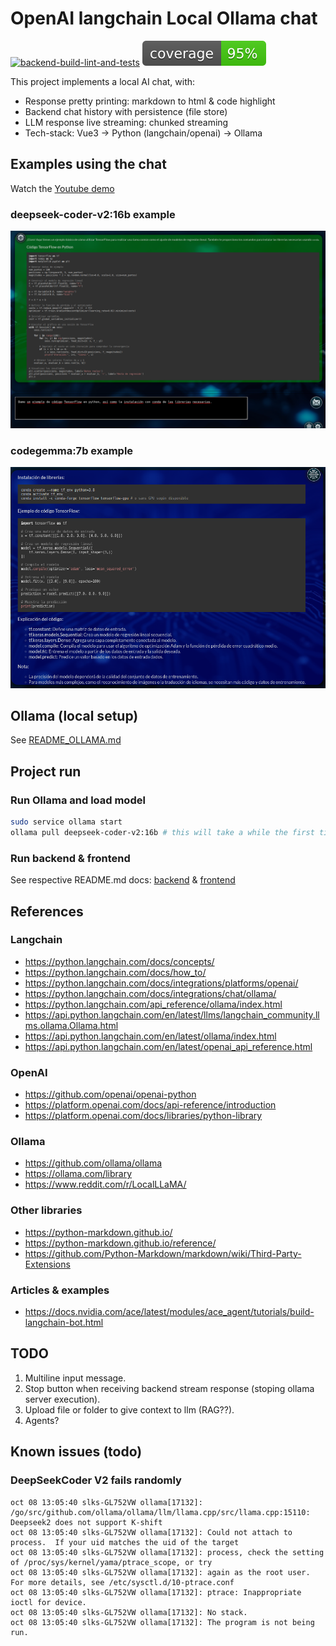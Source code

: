 # OpenAI langchain Local Ollama chat

[![backend-build-lint-and-tests](https://github.com/davidgfolch/OpenAI-local-ollama-chat/actions/workflows/backend-build-lint-and-tests.yml/badge.svg)](https://github.com/davidgfolch/OpenAI-local-ollama-chat/actions/workflows/backend-build-lint-and-tests.yml)
[![Backend coverage](README.md_images/coverage.svg)](backend/README.md#generate-coverage-badge-for-readmemd)

This project implements a local AI chat, with:

- Response pretty printing: markdown to html & code highlight
- Backend chat history with persistence (file store)
- LLM response live streaming: chunked streaming
- Tech-stack: Vue3 -> Python (langchain/openai) -> Ollama

## Examples using the chat

Watch the <a href="https://youtu.be/lzJOmwnY1m4" target="_blank">Youtube demo</a>

### deepseek-coder-v2:16b example

![alt text](README.md_images/deepseek-coder-v2_16b.png)

### codegemma:7b example

![codegemma:7b](README.md_images/codegemma_7b.png)

## Ollama (local setup)

See [README_OLLAMA.md](README_OLLAMA.md)

## Project run

### Run Ollama and load model

```bash
sudo service ollama start
ollama pull deepseek-coder-v2:16b # this will take a while the first time
```

### Run backend & frontend

See respective README.md docs: [backend](backend/README.md) & [frontend](frontend/README.md)

## References

### Langchain

- <https://python.langchain.com/docs/concepts/>
- <https://python.langchain.com/docs/how_to/>
- <https://python.langchain.com/docs/integrations/platforms/openai/>
- <https://python.langchain.com/docs/integrations/chat/ollama/>
- <https://python.langchain.com/api_reference/ollama/index.html>
- <https://api.python.langchain.com/en/latest/llms/langchain_community.llms.ollama.Ollama.html>
- <https://api.python.langchain.com/en/latest/ollama/index.html>
- <https://api.python.langchain.com/en/latest/openai_api_reference.html>

### OpenAI

- <https://github.com/openai/openai-python>
- <https://platform.openai.com/docs/api-reference/introduction>
- <https://platform.openai.com/docs/libraries/python-library>

### Ollama

- <https://github.com/ollama/ollama>
- <https://ollama.com/library>
- <https://www.reddit.com/r/LocalLLaMA/>

### Other libraries

- <https://python-markdown.github.io/>
- <https://python-markdown.github.io/reference/>
- <https://github.com/Python-Markdown/markdown/wiki/Third-Party-Extensions>

### Articles & examples

- <https://docs.nvidia.com/ace/latest/modules/ace_agent/tutorials/build-langchain-bot.html>

## TODO

1. Multiline input message.
2. Stop button when receiving backend stream response (stoping ollama server execution).
3. Upload file or folder to give context to llm (RAG??).
4. Agents?

## Known issues (todo)

### DeepSeekCoder V2 fails randomly

```log
oct 08 13:05:40 slks-GL752VW ollama[17132]: /go/src/github.com/ollama/ollama/llm/llama.cpp/src/llama.cpp:15110: Deepseek2 does not support K-shift
oct 08 13:05:40 slks-GL752VW ollama[17132]: Could not attach to process.  If your uid matches the uid of the target
oct 08 13:05:40 slks-GL752VW ollama[17132]: process, check the setting of /proc/sys/kernel/yama/ptrace_scope, or try
oct 08 13:05:40 slks-GL752VW ollama[17132]: again as the root user.  For more details, see /etc/sysctl.d/10-ptrace.conf
oct 08 13:05:40 slks-GL752VW ollama[17132]: ptrace: Inappropriate ioctl for device.
oct 08 13:05:40 slks-GL752VW ollama[17132]: No stack.
oct 08 13:05:40 slks-GL752VW ollama[17132]: The program is not being run.
```
